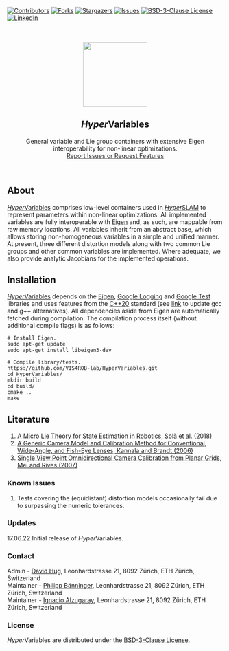 [contributors-shield]: https://img.shields.io/github/contributors/VIS4ROB-lab/HyperVariables.svg?style=for-the-badge
[contributors-url]: https://github.com/VIS4ROB-lab/HyperVariables/graphs/contributors
[forks-shield]: https://img.shields.io/github/forks/VIS4ROB-lab/HyperVariables.svg?style=for-the-badge
[forks-url]: https://github.com/VIS4ROB-lab/HyperVariables/network/members
[stars-shield]: https://img.shields.io/github/stars/VIS4ROB-lab/HyperVariables.svg?style=for-the-badge
[stars-url]: https://github.com/VIS4ROB-lab/HyperVariables/stargazers
[issues-shield]: https://img.shields.io/github/issues/VIS4ROB-lab/HyperVariables.svg?style=for-the-badge
[issues-url]: https://github.com/VIS4ROB-lab/HyperVariables/issues
[license-shield]: https://img.shields.io/github/license/VIS4ROB-lab/HyperVariables.svg?style=for-the-badge
[license-url]: https://github.com/VIS4ROB-lab/HyperVariables/blob/master/LICENSE
[linkedin-shield]: https://img.shields.io/badge/-LinkedIn-black.svg?style=for-the-badge&logo=linkedin&colorB=555
[linkedin-url]: https://linkedin.com/in/davidhug

[![Contributors][contributors-shield]][contributors-url]
[![Forks][forks-shield]][forks-url]
[![Stargazers][stars-shield]][stars-url]
[![Issues][issues-shield]][issues-url]
[![BSD-3-Clause License][license-shield]][license-url]
[![LinkedIn][linkedin-shield]][linkedin-url]

<br />
<br />
<div align="center">
  <a href="https://github.com/VIS4ROB-lab/HyperVariables">
    <img src="https://drive.google.com/uc?export=view&id=1UAFr3tepqKwdnTomhKaeI2eIag3HOISY" alt="" style="width: 150px;">
  </a>

<h2><em>Hyper</em>Variables</h2>
  <p>
    General variable and Lie group containers with extensive Eigen interoperability for non-linear optimizations.
    <br />
    <a href="https://github.com/VIS4ROB-lab/HyperVariables/issues">Report Issues or Request Features</a>
  </p>
</div>
<br />

## About

[*Hyper*Variables](https://github.com/VIS4ROB-lab/HyperVariables) comprises low-level containers used in
[*Hyper*SLAM](https://github.com/VIS4ROB-lab/HyperSLAM) to represent parameters within non-linear optimizations. All
implemented variables are fully interoperable with [Eigen](https://eigen.tuxfamily.org/) and, as such,
are mappable from raw memory locations. All variables inherit from an abstract base, which allows
storing non-homogeneous variables in a simple and unified manner. At present, three different distortion models along
with two common Lie groups and other common variables are implemented. Where adequate, we also provide analytic
Jacobians for the implemented operations.

## Installation

[*Hyper*Variables](https://github.com/VIS4ROB-lab/HyperVariables) depends on
the [Eigen](https://eigen.tuxfamily.org/), [Google Logging](https://github.com/google/glog) and
[Google Test](https://github.com/google/googletest) libraries and uses features from the
[C++20](https://en.cppreference.com/w/cpp/20) standard (see
[link](https://askubuntu.com/questions/26498/how-to-choose-the-default-gcc-and-g-version) to update gcc and g++
alternatives). All dependencies aside from Eigen are automatically fetched during compilation. The compilation
process itself (without additional compile flags) is as follows:

```
# Install Eigen.
sudo apt-get update
sudo apt-get install libeigen3-dev

# Compile library/tests.
https://github.com/VIS4ROB-lab/HyperVariables.git
cd HyperVariables/
mkdir build
cd build/
cmake ..
make
```

## Literature

1. [A Micro Lie Theory for State Estimation in Robotics, Solà et al. (2018)](https://arxiv.org/abs/1812.01537)
2. [A Generic Camera Model and Calibration Method for Conventional, Wide-Angle, and Fish-Eye Lenses, Kannala and Brandt (2006)](https://ieeexplore.ieee.org/document/1642666)
3. [Single View Point Omnidirectional Camera Calibration from Planar Grids, Mei and Rives (2007)](https://ieeexplore.ieee.org/document/4209702)

### Known Issues

1. Tests covering the (equidistant) distortion models occasionally fail due to surpassing the numeric tolerances.

### Updates

17.06.22 Initial release of *Hyper*Variables.

### Contact

Admin - [David Hug](mailto:dhug@ethz.ch), Leonhardstrasse 21, 8092 Zürich, ETH Zürich, Switzerland  
Maintainer - [Philipp Bänninger](mailto:baephili@ethz.ch), Leonhardstrasse 21, 8092 Zürich, ETH Zürich, Switzerland  
Maintainer - [Ignacio Alzugaray](mailto:aignacio@ethz.ch), Leonhardstrasse 21, 8092 Zürich, ETH Zürich, Switzerland

### License

*Hyper*Variables are distributed under the [BSD-3-Clause License](LICENSE).
